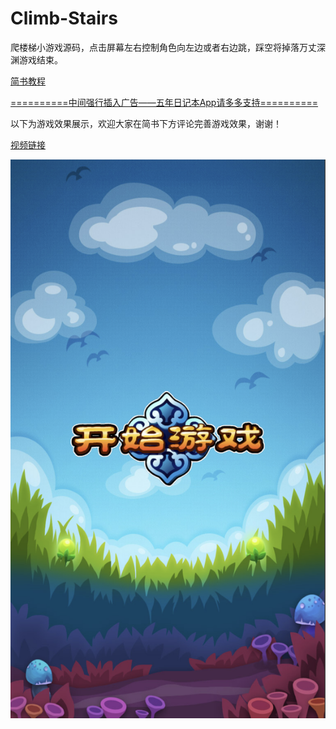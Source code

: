 # Climb-Stairs
爬楼梯小游戏源码，点击屏幕左右控制角色向左边或者右边跳，踩空将掉落万丈深渊游戏结束。

[简书教程](https://www.jianshu.com/p/714dfc52acc3)

[==========中间强行插入广告——五年日记本App请多多支持==========](http://fivediary.club/)

以下为游戏效果展示，欢迎大家在简书下方评论完善游戏效果，谢谢！

[视频链接](http://v.youku.com/v_show/id_XMzYzMjU5OTMxNg.html?spm=a2h0j.11185381.listitem_page1.5~A)

![image](gameStart.png)







